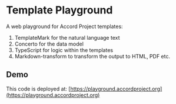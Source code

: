 # Template Playground

A web playground for Accord Project templates:

1. TemplateMark for the natural language text
2. Concerto for the data model
3. TypeScript for logic within the templates
4. Markdown-transform to transform the output to HTML, PDF etc.

## Demo

This code is deployed at: [https://playground.accordproject.org](https://playground.accordproject.org)